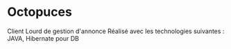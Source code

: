 # Octopuces
Client Lourd de gestion d'annonce
Réalisé avec les technologies suivantes : JAVA, Hibernate pour DB
